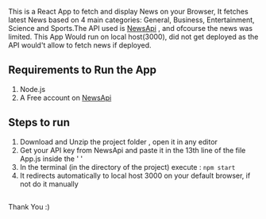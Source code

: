 
This is a React App to fetch and display News on your Browser, It fetches latest News based on 4 main categories: General, Business, Entertainment, Science and Sports.The API used is [NewsApi](https://newsapi.org/) , and ofcourse the news was limited. This App Would run on local host(3000), did not get deployed as the API would't allow to fetch news if deployed.


## Requirements to Run the  App
1. Node.js 
2. A Free account on [NewsApi](https://newsapi.org/)

## Steps to run
 
1. Download and Unzip the project folder , open it in any editor
2. Get your API key from NewsApi and paste it in the 13th line of the file App.js inside the ' ' 
3. In the terminal (in the directory of the project) execute : `npm start`
4. It redirects automatically to local host 3000 on your default browser, if not do it manually
##
Thank You :)